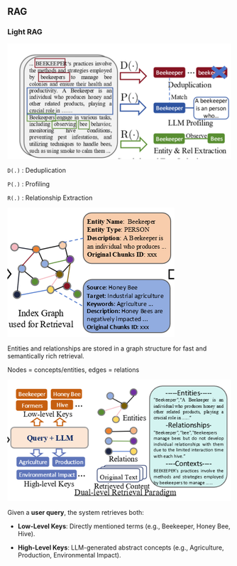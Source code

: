 ## RAG
### Light RAG
![image-20250201124929335](image/1.png)

`D(.)` : Deduplication

`P(.)` : Profiling

`R(.)` : Relationship Extraction

![image-20250201124929335](image/2.png)

Entities and relationships are stored in a graph structure for fast and semantically rich retrieval.

Nodes = concepts/entities, edges = relations

![image-20250201124929335](image/3.png)

Given a **user query**, the system retrieves both:

- **Low-Level Keys**: Directly mentioned terms (e.g., Beekeeper, Honey Bee, Hive).

- **High-Level Keys**: LLM-generated abstract concepts (e.g., Agriculture, Production, Environmental Impact).